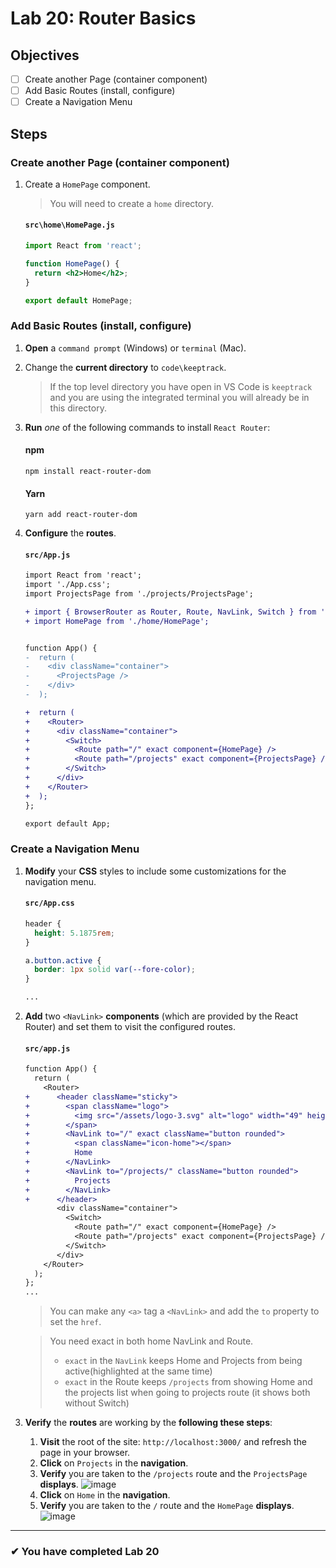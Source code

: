 # Lab 20: Router Basics

## Objectives

- [ ] Create another Page (container component)
- [ ] Add Basic Routes (install, configure)
- [ ] Create a Navigation Menu

## Steps

### Create another Page (container component)

1. Create a `HomePage` component.

   > You will need to create a `home` directory.

   #### `src\home\HomePage.js`

   ```jsx
   import React from 'react';

   function HomePage() {
     return <h2>Home</h2>;
   }

   export default HomePage;
   ```

### Add Basic Routes (install, configure)

1. **Open** a `command prompt` (Windows) or `terminal` (Mac).
1. Change the **current directory** to `code\keeptrack`.
   > If the top level directory you have open in VS Code is `keeptrack` and you are using the integrated terminal you will already be in this directory.
1. **Run** _one_ of the following commands to install `React Router`:
   #### npm
   ```shell
   npm install react-router-dom
   ```
   #### Yarn
   ```shell
   yarn add react-router-dom
   ```
1. **Configure** the **routes**.

   #### `src/App.js`

   ```diff
   import React from 'react';
   import './App.css';
   import ProjectsPage from './projects/ProjectsPage';

   + import { BrowserRouter as Router, Route, NavLink, Switch } from 'react-router-dom';
   + import HomePage from './home/HomePage';


   function App() {
   -  return (
   -    <div className="container">
   -      <ProjectsPage />
   -    </div>
   -  );

   +  return (
   +    <Router>
   +      <div className="container">
   +        <Switch>
   +          <Route path="/" exact component={HomePage} />
   +          <Route path="/projects" exact component={ProjectsPage} />
   +        </Switch>
   +      </div>
   +    </Router>
   +  );
   };

   export default App;
   ```

### Create a Navigation Menu

1. **Modify** your **CSS** styles to include some customizations for the navigation menu.

   #### `src/App.css`

   ```css
   header {
     height: 5.1875rem;
   }

   a.button.active {
     border: 1px solid var(--fore-color);
   }

   ...
   ```

2. **Add** two `<NavLink>` **components** (which are provided by the React Router) and set them to visit the configured routes.

   #### `src/app.js`

   ```diff
   function App() {
     return (
       <Router>
   +      <header className="sticky">
   +        <span className="logo">
   +          <img src="/assets/logo-3.svg" alt="logo" width="49" height="99" />
   +        </span>
   +        <NavLink to="/" exact className="button rounded">
   +          <span className="icon-home"></span>
   +          Home
   +        </NavLink>
   +        <NavLink to="/projects/" className="button rounded">
   +          Projects
   +        </NavLink>
   +      </header>
          <div className="container">
            <Switch>
              <Route path="/" exact component={HomePage} />
              <Route path="/projects" exact component={ProjectsPage} />
            </Switch>
          </div>
       </Router>
     );
   };
   ...
   ```

   > You can make any `<a>` tag a `<NavLink>` and add the `to` property to set the `href`.

   > You need exact in both home NavLink and Route.
   >
   > - `exact` in the `NavLink` keeps Home and Projects from being active(highlighted at the same time)
   > - `exact` in the Route keeps `/projects` from showing Home and the projects list when going to projects route (it shows both without Switch)

3. **Verify** the **routes** are working by the **following these steps**:

   1. **Visit** the root of the site: `http://localhost:3000/` and refresh the page in your browser.
   2. **Click** on `Projects` in the **navigation**.
   3. **Verify** you are taken to the `/projects` route and the `ProjectsPage` **displays**.
      ![image](https://user-images.githubusercontent.com/1474579/65077261-9d46cd80-d968-11e9-92fd-e5e9689f694c.png)
   4. **Click** on `Home` in the **navigation**.
   5. **Verify** you are taken to the `/` route and the `HomePage` **displays**.
      ![image](https://user-images.githubusercontent.com/1474579/65077364-c9fae500-d968-11e9-8af5-4caeb20e1b5a.png)

---

### &#10004; You have completed Lab 20
